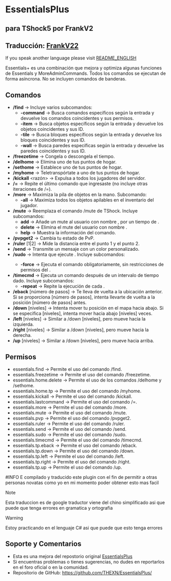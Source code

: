 # EssentialsPlus
## para TShock5 por FrankV2
## Traducción: [FrankV22](https://github.com/itsFrankV22)

If you speak another language please visit [README_ENGLISH](https://github.com/itsFrankV22/EssentialsPlus-ES-EN-x64/blob/main/README_ENGLISH.md)


Essentials+ es una combinación que mejora y optimiza algunas funciones de Essentials y MoreAdminCommands. Todos los comandos se ejecutan de forma asíncrona. No se incluyen comandos de banderas.

## Comandos ##

- **/find** -> Incluye varios subcomandos:
    - **-command** -> Busca comandos específicos según la entrada y devuelve los comandos coincidentes y sus permisos.
    - **-item** -> Busca objetos específicos según la entrada y devuelve los objetos coincidentes y sus ID.
    - **-tile** -> Busca bloques específicos según la entrada y devuelve los bloques coincidentes y sus ID.
    - **-wall** -> Busca paredes específicas según la entrada y devuelve las paredes coincidentes y sus ID.
- **/freezetime** -> Congela o descongela el tiempo.
- **/delhome** <nombre del hogar> -> Elimina uno de tus puntos de hogar.
- **/sethome** <nombre del hogar> -> Establece uno de tus puntos de hogar.
- **/myhome** <nombre del hogar> -> Teletranspórtate a uno de tus puntos de hogar.
- **/kickall** <razón> -> Expulsa a todos los jugadores del servidor.
- **/=** -> Repite el último comando que ingresaste (no incluye otras iteraciones de /=).
- **/more** -> Maximiza la pila de objetos en la mano. Subcomando:
    - **-all** -> Maximiza todos los objetos apilables en el inventario del jugador.
- **/mute** -> Reemplaza el comando /mute de TShock. Incluye subcomandos:
    - **add** <nombre> <tiempo> -> Añade un mute al usuario con nombre <nombre>, por un tiempo de <tiempo>.
    - **delete** <nombre> -> Elimina el mute del usuario con nombre <nombre>.
    - **help** -> Muestra la información del comando.
- **/pvpget2** -> Cambia tu estado de PvP.
- **/ruler** [1|2] -> Mide la distancia entre el punto 1 y el punto 2.
- **/send** -> Transmite un mensaje con un color personalizado.
- **/sudo** -> Intenta que <jugador> ejecute <comando>. Incluye subcomandos:
    - **-force** -> Ejecuta el comando obligatoriamente, sin restricciones de permisos del <jugador>.
- **/timecmd** -> Ejecuta un comando después de un intervalo de tiempo dado. Incluye subcomandos:
    - **-repeat** -> Repite la ejecución de <comando> cada <tiempo>.
- **/eback** [número de pasos] -> Te lleva de vuelta a la ubicación anterior. Si se proporciona [número de pasos], intenta llevarte de vuelta a la posición [número de pasos] antes.
- **/down** [niveles] -> Intenta mover tu posición en el mapa hacia abajo. Si se especifica [niveles], intenta mover hacia abajo [niveles] veces.
- **/left** [niveles] -> Similar a /down [niveles], pero mueve hacia la izquierda.
- **/right** [niveles] -> Similar a /down [niveles], pero mueve hacia la derecha.
- **/up** [niveles] -> Similar a /down [niveles], pero mueve hacia arriba.

## Permisos ##

- essentials.find -> Permite el uso del comando /find.
- essentials.freezetime -> Permite el uso del comando /freezetime.
- essentials.home.delete -> Permite el uso de los comandos /delhome y /sethome.
- essentials.home.tp -> Permite el uso del comando /myhome.
- essentials.kickall -> Permite el uso del comando /kickall.
- essentials.lastcommand -> Permite el uso del comando /=.
- essentials.more -> Permite el uso del comando /more.
- essentials.mute -> Permite el uso del comando /mute.
- essentials.pvp -> Permite el uso del comando /pvpget2.
- essentials.ruler -> Permite el uso del comando /ruler.
- essentials.send -> Permite el uso del comando /send.
- essentials.sudo -> Permite el uso del comando /sudo.
- essentials.timecmd -> Permite el uso del comando /timecmd.
- essentials.tp.eback -> Permite el uso del comando /eback.
- essentials.tp.down -> Permite el uso del comando /down.
- essentials.tp.left -> Permite el uso del comando /left.
- essentials.tp.right -> Permite el uso del comando /right.
- essentials.tp.up -> Permite el uso del comando /up.

#INFO
E compilado y traducido este plugin con el fin de permitir a otras personas novatas como yo en mi momento poder obtener esto mas facil


> [!NOTE]
> Esta traduccion es de google traductor viene del chino simplificado asi que puede que tenga errores en gramatica y ortografia

> [!WARNING]
> Estoy practicando en el lenguaje C# asi que puede que esto tenga errores

## Soporte y Comentarios
- Esta es una mejora del repostorio original [EssentialsPlus](https://github.com/THEXN/EssentialsPlus/)
- Si encuentras problemas o tienes sugerencias, no dudes en reportarlos en el foro oficial o en la comunidad.
- Repositorio de GitHub: https://github.com/THEXN/EssentialsPlus/
